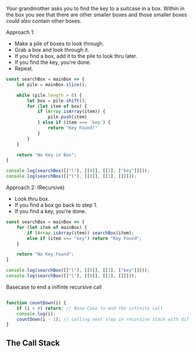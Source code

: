 Your grandmother asks you to find the key to a suitcase in a box.
Within in the box you see that there are other smaller boxes and those smaller boxes could also contain other boxes.

Approach 1:
+ Make a pile of boxes to look through.
+ Grab a box and look through it.
+ If you find a box, add it to the pile to look thru later.
+ If you find the key, you're done.
+ Repeat.

```js
const searchBox = mainBox => {
    let pile = mainBox.slice();

    while (pile.length > 0) {
        let box = pile.shift();
        for (let item of box) {
            if (Array.isArray(item)) {
                pile.push(item)
            } else if (item === 'key') {
                return "Key Found!"
            }
        }
    }

    return "No Key in Box";
}

console.log(searchBox([["l"], [[0]], [[1], ["key"]]]));
console.log(searchBox([["l"], [[0]], [[1], []]]));
```


Approach 2: (Recursive)
+ Look thru box.
+ If you find a box go back to step 1.
+ If you find a key, you're done.

```js
const searchBox = mainBox => {
    for (let item of mainBox) {
        if (Array.isArray(item)) searchBox(item);
        else if (item === "key") return "Key Found";
    }

    return "No Key Found";
}

console.log(searchBox([["l"], [[0]], [[1], ["key"]]]));
console.log(searchBox([["l"], [[0]], [[1], []]]));
```

Basecase to end a inifinte recursive call 

```js

function countDown(i) {
    if (i < 0) return; // Base Case to end the infinite call
    console.log(i);
    countDown(i - 1); // calling next step in recursive stack with different input
}

```


## The Call Stack


